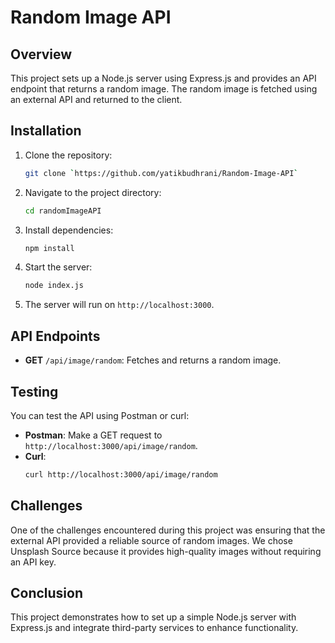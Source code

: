 # Random Image API

## Overview

This project sets up a Node.js server using Express.js and provides an API endpoint that returns a random image. The random image is fetched using an external API and returned to the client.

## Installation

1. Clone the repository:
    ```bash
    git clone `https://github.com/yatikbudhrani/Random-Image-API`
    ```

2. Navigate to the project directory:
    ```bash
    cd randomImageAPI
    ```

3. Install dependencies:
    ```bash
    npm install
    ```

4. Start the server:
    ```bash
    node index.js
    ```

5. The server will run on `http://localhost:3000`.

## API Endpoints

- **GET** `/api/image/random`: Fetches and returns a random image.

## Testing

You can test the API using Postman or curl:

- **Postman**: Make a GET request to `http://localhost:3000/api/image/random`.
- **Curl**:
    ```bash
    curl http://localhost:3000/api/image/random
    ```

## Challenges

One of the challenges encountered during this project was ensuring that the external API provided a reliable source of random images. We chose Unsplash Source because it provides high-quality images without requiring an API key.

## Conclusion

This project demonstrates how to set up a simple Node.js server with Express.js and integrate third-party services to enhance functionality.
